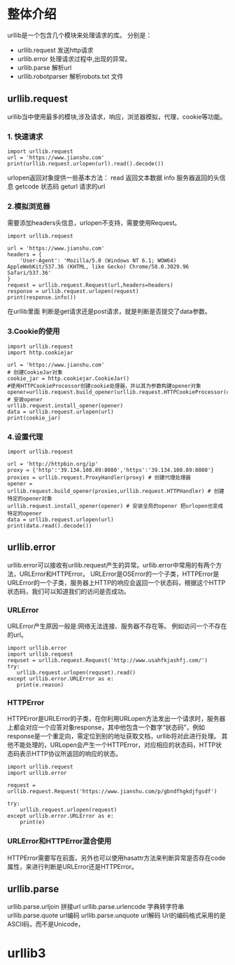 # 整体介绍
urllib是一个包含几个模块来处理请求的库。
分别是：
* urllib.request 发送http请求
* urllib.error 处理请求过程中,出现的异常。
* urllib.parse 解析url
* urllib.robotparser 解析robots.txt 文件

## urllib.request

urllib当中使用最多的模块,涉及请求，响应，浏览器模拟，代理，cookie等功能。

### 1. 快速请求
```
import urllib.request
url = 'https://www.jianshu.com'
print(urllib.request.urlopen(url).read().decode())
```
urlopen返回对象提供一些基本方法：
read 返回文本数据
info 服务器返回的头信息
getcode 状态码
geturl 请求的url

### 2.模拟浏览器
需要添加headers头信息，urlopen不支持，需要使用Request。
```
import urllib.request

url = 'https://www.jianshu.com'
headers = {
    'User-Agent': 'Mozilla/5.0 (Windows NT 6.1; WOW64) AppleWebKit/537.36 (KHTML, like Gecko) Chrome/58.0.3029.96 Safari/537.36'
}
request = urllib.request.Request(url,headers=headers)
response = urllib.request.urlopen(request)
print(response.info())
```
在urllib里面 判断是get请求还是post请求，就是判断是否提交了data参数。

### 3.Cookie的使用
```
import urllib.request
import http.cookiejar

url = 'https://www.jianshu.com'
# 创建CookieJar对象
cookie_jar = http.cookiejar.CookieJar()
#使用HTTPCookieProcessor创建cookie处理器，并以其为参数构建opener对象
opener=urllib.request.build_opener(urllib.request.HTTPCookieProcessor(cookie_jar))
# 安装opener
urllib.request.install_opener(opener)
data = urllib.request.urlopen(url)
print(cookie_jar)
```
### 4.设置代理
```
import urllib.request

url = 'http://httpbin.org/ip'
proxy = {'http':'39.134.108.89:8080','https':'39.134.108.89:8080'}
proxies = urllib.request.ProxyHandler(proxy) # 创建代理处理器
opener = urllib.request.build_opener(proxies,urllib.request.HTTPHandler) # 创建特定的opener对象
urllib.request.install_opener(opener) # 安装全局的opener 把urlopen也变成特定的opener
data = urllib.request.urlopen(url)
print(data.read().decode())
```
## urllib.error
 urllib.error可以接收有urllib.request产生的异常。urllib.error中常用的有两个方法，URLError和HTTPError。
 URLError是OSError的一个子类，HTTPError是URLError的一个子类，服务器上HTTP的响应会返回一个状态码，根据这个HTTP状态码，我们可以知道我们的访问是否成功。
 
 ### URLError
 URLError产生原因一般是:网络无法连接、服务器不存在等。
 例如访问一个不存在的url。
 ```
 import urllib.error
import urllib.request
requset = urllib.request.Request('http://www.usahfkjashfj.com/')
try:
    urllib.request.urlopen(requset).read()
except urllib.error.URLError as e:
    print(e.reason)
```

### HTTPError
HTTPError是URLError的子类，在你利用URLopen方法发出一个请求时，服务器上都会对应一个应答对象response，其中他包含一个数字“状态码”，例如response是一个重定向，需定位到别的地址获取文档，urllib将对此进行处理。
其他不能处理的，URLopen会产生一个HTTPError，对应相应的状态码，HTTP状态码表示HTTP协议所返回的响应的状态。
```
import urllib.request
import urllib.error

request = urllib.request.Request('https://www.jianshu.com/p/gbndfhgkdjfgsdf')

try:
    urllib.request.urlopen(request)
except urllib.error.URLError as e:
    print(e)
```
### URLError和HTTPError混合使用
HTTPError需要写在前面，另外也可以使用hasattr方法来判断异常是否存在code属性，来进行判断是URLError还是HTTPError。

## urllib.parse
urllib.parse.urljoin 拼接url
urllib.parse.urlencode  字典转字符串
urllib.parse.quote  url编码
urllib.parse.unquote url解码
Url的编码格式采用的是ASCII码，而不是Unicode，

# urllib3


